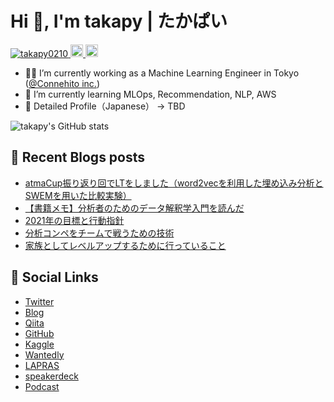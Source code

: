 <!-- created https://rahuldkjain.github.io/gh-profile-readme-generator/ -->
# Hi 👋, I'm takapy | たかぱい

<p align="left"> 
  <a href="https://github.com/takapy0210/takapy0210/">
    <img src="https://komarev.com/ghpvc/?username=takapy0210" alt="takapy0210" />
  </a>
  <a href="http://twitter.com/takapy0210">
    <img height="20" src="https://img.shields.io/twitter/follow/takapy0210?label=Twitter&logo=twitter&style=flat" />
  </a>
  <a href="https://github.com/takapy0210">
    <img height="20" src="https://img.shields.io/github/followers/takapy0210?label=follow&logo=github&style=flat" />
  </a>
</p>

- 🧑‍💻 I’m currently working as a Machine Learning Engineer in Tokyo ([@Connehito inc.](https://connehito.com/))
- 🌱 I’m currently learning MLOps, Recommendation, NLP, AWS
- 👀 Detailed Profile（Japanese） → TBD

![takapy's GitHub stats](https://github-readme-stats.vercel.app/api?username=takapy0210&show_icons=true&theme=merko)

## 📝 Recent Blogs posts
<!-- BLOG-POST-LIST:START -->
- [atmaCup振り返り回でLTをしました（word2vecを利用した埋め込み分析と SWEMを用いた比較実験）](https://www.takapy.work/entry/2021/02/27/122300)
- [【書籍メモ】分析者のためのデータ解釈学入門を読んだ](https://www.takapy.work/entry/2021/01/17/201348)
- [2021年の目標と行動指針](https://www.takapy.work/entry/2021/01/01/232255)
- [分析コンペをチームで戦うための技術](https://www.takapy.work/entry/2020/12/22/225715)
- [家族としてレベルアップするために行っていること](https://www.takapy.work/entry/2020/12/17/083704)
<!-- BLOG-POST-LIST:END -->

## 🚀 Social Links
- [Twitter](https://twitter.com/takapy0210)
- [Blog](https://www.takapy.work)
- [Qiita](https://qiita.com/takapy0210)
- [GitHub](https://github.com/takapy0210)
- [Kaggle](https://www.kaggle.com/takanobu0210)
- [Wantedly](https://www.wantedly.com/users/83812603)
- [LAPRAS](https://lapras.com/public/ATZDLYC)
- [speakerdeck](https://speakerdeck.com/takapy)
- [Podcast](https://github.com/shyaginuma/geek-engineer-future)
